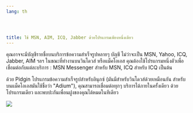 ```yaml
---
lang: th




title: ใช้ MSN, AIM, ICQ, Jabber ด้วยโปรแกรมเพียงหนึ่งเดียว
---
```


คุณอาจจะมีบัญชีรายชื่อบนบริการข้อความสำเร็จรูปหลายๆ บัญชี ไม่ว่าจะเป็น MSN, Yahoo, ICQ, Jabber, AIM ฯลฯ ในขณะที่ทำงานบนวินโดวส์ หรือแม็คโอเอส คุณต้องใช้โปรแกรมหนึ่งตัวเพื่อเชื่อมต่อกับแต่ละบริการ : MSN Messenger สำหรับ MSN, ICQ สำหรับ ICQ เป็นต้น

ด้วย Pidgin โปรแกรมข้อความสำเร็จรูปสำหรับลินุกซ์ (มันมีสำหรับวินโดวส์ด้วยเหมือนกัน สำหรับบนแม็คโอเอสมันใช้ชื่อว่า "Adium"), คุณสามารถเชื่อมต่อทุกๆ บริการได้ภายในครั้งเดียว ด้วยโปรแกรมเดียว และพบปะกันเพื่อนฝูงของคุณได้หมดในทีเดียว

<img src="Images/gaim_im_services.png" />

  
